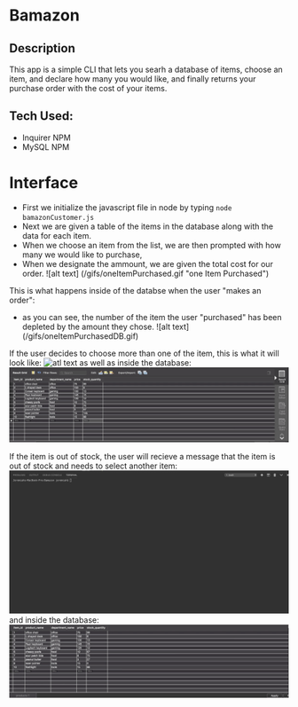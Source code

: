 


# Bamazon

## Description
This app is a simple CLI that lets you searh a database of items, choose an item, and declare how many you would like, and finally returns your purchase order with the cost of your items.

## Tech Used:
  - Inquirer NPM
  - MySQL NPM
  
# Interface
- First we initialize the javascript file in node by typing `node bamazonCustomer.js`
- Next we are given a table of the items in the database along with the data for each item.
- When we choose an item from the list, we are then prompted with how many we would like to purchase,
- When we designate the ammount, we are given the total cost for our order.
![alt text] (/gifs/oneItemPurchased.gif "one Item Purchased")

 This is what happens inside of the databse when the user "makes an order":
 - as you can see, the number of the item the user "purchased" has been depleted by the amount they chose.
 ![alt text] (/gifs/oneItemPurchasedDB.gif)
 
If the user decides to choose more than one of the item, this is what it will look like:
![atl text](/gifs/multItemsPurchased.gif)
as well as inside the database:
![alt text](/gifs/multItemsPurchasedDB.gif)

If the item is out of stock, the user will recieve a message that the item is out of stock and needs to select another item:
![alt text](/gifs/OOS.gif)
and inside the database:
![alt text](/gifs/OOSdb.gif)

